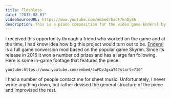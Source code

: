 ```yaml
---
title: Fleshless
date: "2015-08-01"
videoSourceURL: https://www.youtube.com/embed/badF7knDy8A
description: This is a piano composition for the video game Enderal by Sure Ai. I received a short theme from their main composer and developed an eerie piano piece from it that can be heard in a certain part of the game world.
---
```


I received this opportunity through a friend who worked on the game and at the time, I had know idea how big this project would turn out to be. <a rel="noopener noreferrer" target="_blank" href="https://sureai.net/games/enderal/"> Enderal </a> is a full game conversion mod based on the popular game Skyrim. Since its release in 2016 it won a number od prizes and has a large fan following. Here is some in-game footage that features the piece:

`youtube:https://www.youtube.com/embed/4wFDvJgxaT4?start=710"`

I had a number of people contact me for sheet music. Unfortunately, I never wrote anything down, but rather devised the general structure of the piece and improvised the rest.